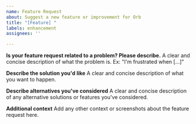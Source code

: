```yaml
---
name: Feature Request
about: Suggest a new feature or improvement for Orb
title: "[Feature] "
labels: enhancement
assignees: ''

---
```


**Is your feature request related to a problem? Please describe.**
A clear and concise description of what the problem is. Ex: "I'm frustrated when [...]"

**Describe the solution you'd like**
A clear and concise description of what you want to happen.

**Describe alternatives you've considered**
A clear and concise description of any alternative solutions or features you've considered.

**Additional context**
Add any other context or screenshots about the feature request here.
